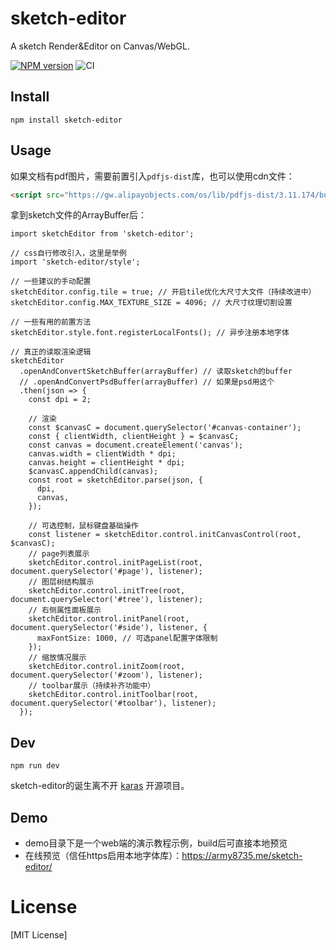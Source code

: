 # sketch-editor
A sketch Render&Editor on Canvas/WebGL.

[![NPM version](https://img.shields.io/npm/v/sketch-editor.svg)](https://npmjs.org/package/sketch-editor)
![CI](https://github.com/army8735/sketch-editor/workflows/CI/badge.svg)

## Install
```shell
npm install sketch-editor
```

## Usage
如果文档有pdf图片，需要前置引入`pdfjs-dist`库，也可以使用cdn文件：
```html
<script src="https://gw.alipayobjects.com/os/lib/pdfjs-dist/3.11.174/build/pdf.min.js"></script>
```
拿到sketch文件的ArrayBuffer后：
```tsx
import sketchEditor from 'sketch-editor';

// css自行修改引入，这里是举例
import 'sketch-editor/style';

// 一些建议的手动配置
sketchEditor.config.tile = true; // 开启tile优化大尺寸大文件（持续改进中）
sketchEditor.config.MAX_TEXTURE_SIZE = 4096; // 大尺寸纹理切割设置

// 一些有用的前置方法
sketchEditor.style.font.registerLocalFonts(); // 异步注册本地字体

// 真正的读取渲染逻辑
sketchEditor
  .openAndConvertSketchBuffer(arrayBuffer) // 读取sketch的buffer
  // .openAndConvertPsdBuffer(arrayBuffer) // 如果是psd用这个
  .then(json => {
    const dpi = 2;
    
    // 渲染
    const $canvasC = document.querySelector('#canvas-container');
    const { clientWidth, clientHeight } = $canvasC;
    const canvas = document.createElement('canvas');
    canvas.width = clientWidth * dpi;
    canvas.height = clientHeight * dpi;
    $canvasC.appendChild(canvas);
    const root = sketchEditor.parse(json, {
      dpi,
      canvas,
    });
    
    // 可选控制，鼠标键盘基础操作
    const listener = sketchEditor.control.initCanvasControl(root, $canvasC);
    // page列表展示
    sketchEditor.control.initPageList(root, document.querySelector('#page'), listener);
    // 图层树结构展示
    sketchEditor.control.initTree(root, document.querySelector('#tree'), listener);
    // 右侧属性面板展示
    sketchEditor.control.initPanel(root, document.querySelector('#side'), listener, {
      maxFontSize: 1000, // 可选panel配置字体限制
    });
    // 缩放情况展示
    sketchEditor.control.initZoom(root, document.querySelector('#zoom'), listener);
    // toolbar展示（持续补齐功能中）
    sketchEditor.control.initToolbar(root, document.querySelector('#toolbar'), listener);
  });
```

## Dev
```shell
npm run dev
```
sketch-editor的诞生离不开 [karas](https://github.com/karasjs/karas) 开源项目。

## Demo
* demo目录下是一个web端的演示教程示例，build后可直接本地预览
* 在线预览（信任https启用本地字体库）：https://army8735.me/sketch-editor/

# License
[MIT License]
